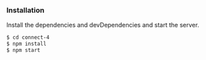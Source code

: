
### Installation


Install the dependencies and devDependencies and start the server.

```sh
$ cd connect-4
$ npm install
$ npm start
```

